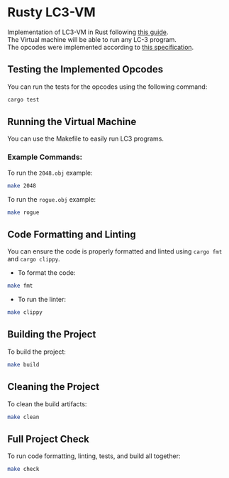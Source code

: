 # Rusty LC3-VM
Implementation of LC3-VM in Rust following [this guide](https://www.jmeiners.com/lc3-vm/).  
The Virtual machine will be able to run any LC-3 program.  
The opcodes were implemented according to [this specification](https://www.jmeiners.com/lc3-vm/supplies/lc3-isa.pdf).

## Testing the Implemented Opcodes
You can run the tests for the opcodes using the following command:
```bash
cargo test
```

## Running the Virtual Machine
You can use the Makefile to easily run LC3 programs.

### Example Commands:
To run the `2048.obj` example:
```bash
make 2048
```

To run the `rogue.obj` example:
```bash
make rogue
```

## Code Formatting and Linting
You can ensure the code is properly formatted and linted using `cargo fmt` and `cargo clippy`.

- To format the code:
```bash
make fmt
```

- To run the linter:
```bash
make clippy
```

## Building the Project
To build the project:
```bash
make build
```

## Cleaning the Project
To clean the build artifacts:
```bash
make clean
```

## Full Project Check
To run code formatting, linting, tests, and build all together:
```bash
make check
```
